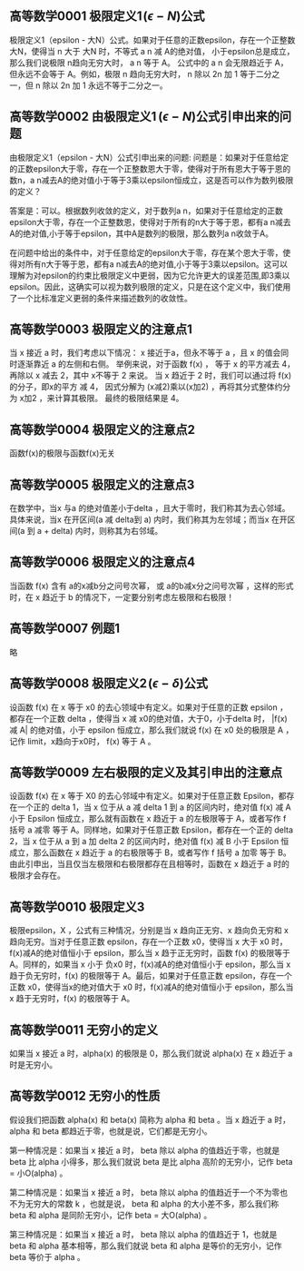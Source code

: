 ## 高等数学0001 极限定义1 $(\epsilon - N)$公式
极限定义1（epsilon - 大N）公式。如果对于任意的正数epsilon，存在一个正整数 大N，使得当 n 大于 大N 时，不等式 a n 减 A的绝对值， 小于epsilon总是成立，那么我们说极限 n趋向无穷大时， a n 等于 A。
公式中的 a n 会无限趋近于 A，但永远不会等于 A。例如，极限 n 趋向无穷大时， n 除以 2n 加 1 等于二分之一，但 n 除以 2n 加 1 永远不等于二分之一。

## 高等数学0002 由极限定义1  $(\epsilon - N)$公式引申出来的问题
由极限定义1（epsilon - 大N）公式引申出来的问题:
问题是：如果对于任意给定的正数epsilon大于零，存在一个正整数恩大于零，使得对于所有恩大于等于恩的数n，a n减去A的绝对值小于等于3乘以epsilon恒成立，这是否可以作为数列极限的定义？

答案是：可以。根据数列收敛的定义，对于数列a n，如果对于任意给定的正数epsilon大于零，存在一个正整数恩，使得对于所有的n大于等于恩，都有a n减去A的绝对值,小于等于epsilon，其中A是数列的极限，那么数列a n收敛于A。

在问题中给出的条件中，对于任意给定的epsilon大于零，存在某个恩大于零，使得对所有n大于等于恩，都有a n减去A的绝对值,小于等于3乘以epsilon。这可以理解为对epsilon的约束比极限定义中更弱，因为它允许更大的误差范围,即3乘以epsilon。因此，这确实可以视为数列极限的定义，只是在这个定义中，我们使用了一个比标准定义更弱的条件来描述数列的收敛性。

## 高等数学0003 极限定义的注意点1
当 x  接近 a  时，我们考虑以下情况： x  接近于a，但永不等于 a ，且 x  的值会同时逐渐靠近 a  的左侧和右侧。
举例来说，对于函数 f(x) ，  等于 x  的平方减去 4，再除以 x  减去 2，其中 x不等于 2 来说。
当 x  趋近于 2 时，我们可以通过将 f(x)  的分子，即x的平方 减 4，  因式分解为 (x减2)乘以(x加2) ，再将其分式整体约分为 x加2 ，来计算其极限。
最终的极限结果是 4。

## 高等数学0004 极限定义的注意点2
函数f(x)的极限与函数f(x)无关

## 高等数学0005 极限定义的注意点3
在数学中，当x  与a  的绝对值差小于delta ，且大于零时，我们称其为去心邻域。具体来说，当x  在开区间(a 减 delta到 a)  内时，我们称其为左邻域；而当x  在开区间(a 到 a + delta)  内时，则称其为右邻域。

## 高等数学0006 极限定义的注意点4
当函数 f(x)  含有 a的x减b分之问号次幂， 或 a的b减x分之问号次幂 ，这样的形式时，在 x 趋近于 b  的情况下，一定要分别考虑左极限和右极限！

## 高等数学0007 例题1
略

## 高等数学0008 极限定义2 $(\epsilon - \delta )$公式
设函数 f(x) 在 x 等于 x0 的去心领域中有定义。如果对于任意的正数 epsilon ，都存在一个正数 delta ，使得当 x 减 x0的绝对值，大于0，小于delta 时， |f(x) 减 A| 的绝对值，小于 epsilon 恒成立，那么我们就说 f(x) 在 x0 处的极限是 A ，记作 limit，x趋向于x0时， f(x) 等于 A 。

## 高等数学0009 左右极限的定义及其引申出的注意点
设函数 f(x) 在 x 等于 X0 的去心邻域中有定义。如果对于任意正数 Epsilon，都存在一个正的 delta 1，当 x 位于从 a 减 delta 1 到 a 的区间内时，绝对值 f(x) 减 A 小于 Epsilon 恒成立，那么就有函数在 x 趋近于 a 的左极限等于 A，或者写作 f 括号 a 减零 等于 A。同样地，如果对于任意正数 Epsilon，都存在一个正的 delta 2，当 x 位于从 a 到 a 加 delta 2 的区间内时，绝对值 f(x) 减 B 小于 Epsilon 恒成立，那么函数在 x 趋近于 a 的右极限等于 B，或者写作 f 括号 a 加零 等于 B。由此引申出，当且仅当左极限和右极限都存在且相等时，函数在 x 趋近于 a 时的极限才会存在。
## 高等数学0010 极限定义3
极限epsilon，X ，公式有三种情况，分别是当 x 趋向正无穷、x 趋向负无穷和 x 趋向无穷。当对于任意正数 epsilon，存在一个正数 x0，使得当 x 大于 x0 时，f(x)减A的绝对值恒小于 epsilon，那么当 x 趋于正无穷时，函数 f(x) 的极限等于 A。同样的，如果当 x 小于 负x0 时，f(x)减A的绝对值恒小于 epsilon，那么当 x 趋于负无穷时，f(x) 的极限等于 A。最后，如果对于任意正数 epsilon，存在一个正数 x0，使得当x的绝对值大于 x0 时，f(x)减A的绝对值恒小于 epsilon，那么当 x 趋于无穷时，f(x) 的极限等于 A。

## 高等数学0011 无穷小的定义
如果当 x 接近 a 时，alpha(x) 的极限是 0，那么我们就说 alpha(x) 在 x 趋近于 a 时是无穷小。
## 高等数学0012 无穷小的性质
假设我们把函数  alpha(x)  和  beta(x)  简称为  alpha  和  beta 。当  x  趋近于  a  时， alpha  和  beta  都趋近于零，也就是说，它们都是无穷小。

第一种情况是：如果当  x  接近  a  时， beta  除以  alpha  的值趋近于零，也就是  beta  比  alpha  小得多，那么我们就说  beta  是比  alpha  高阶的无穷小，记作  beta = 小O(alpha) 。

第二种情况是：如果当  x  接近  a  时， beta  除以  alpha  的值趋近于一个不为零也不为无穷大的常数  k ，也就是说， beta  和  alpha  的大小差不多，那么我们称  beta  和  alpha  是同阶无穷小，记作  beta = 大O(alpha) 。

第三种情况是：如果当  x  接近  a  时， beta  除以  alpha  的值趋近于 1，也就是  beta  和  alpha  基本相等，那么我们就说  beta  和  alpha  是等价的无穷小，记作  beta 等价于 alpha 。